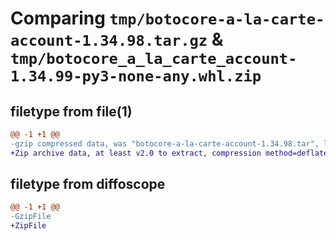 # Comparing `tmp/botocore-a-la-carte-account-1.34.98.tar.gz` & `tmp/botocore_a_la_carte_account-1.34.99-py3-none-any.whl.zip`

## filetype from file(1)

```diff
@@ -1 +1 @@
-gzip compressed data, was "botocore-a-la-carte-account-1.34.98.tar", last modified: Sat May  4 01:01:15 2024, max compression
+Zip archive data, at least v2.0 to extract, compression method=deflate
```

## filetype from diffoscope

```diff
@@ -1 +1 @@
-GzipFile
+ZipFile
```

